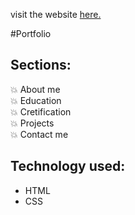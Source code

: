 visit the website [here.](https://ayush-0507.github.io/portfolio.github.io/)


#Portfolio 


## Sections:
💥 About me\
💥 Education\
💥 Cretification\
💥 Projects\
💥 Contact me

## Technology used:
- HTML
- CSS


